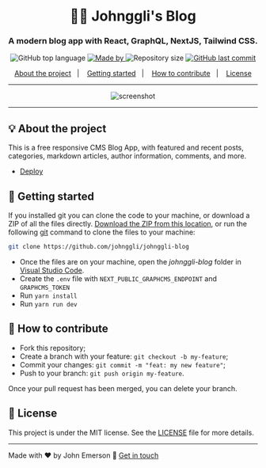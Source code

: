 <h1 align="center">🙇‍♂️ Johnggli's Blog</h1>
<h3 align="center">A modern blog app with React, GraphQL, NextJS, Tailwind CSS.</h3>

<p align="center">
  <img alt="GitHub top language" src="https://img.shields.io/github/languages/top/johnggli/johnggli-blog?color=04D361&labelColor=000000">
  
  <a href="https://www.linkedin.com/in/johnggli/">
    <img alt="Made by" src="https://img.shields.io/static/v1?label=made%20by&message=John%20Emerson&color=04D361&labelColor=000000">
  </a>
  
  <img alt="Repository size" src="https://img.shields.io/github/repo-size/johnggli/johnggli-blog?color=04D361&labelColor=000000">
  
  <a href="https://github.com/johnggli/johnggli-blog/commits/master">
    <img alt="GitHub last commit" src="https://img.shields.io/github/last-commit/johnggli/johnggli-blog?color=04D361&labelColor=000000">
  </a>
</p>

<p align="center">
  <a href="#-about-the-project">About the project</a>&nbsp;&nbsp;&nbsp;|&nbsp;&nbsp;&nbsp;
  <a href="#-getting-started">Getting started</a>&nbsp;&nbsp;&nbsp;|&nbsp;&nbsp;&nbsp;
  <a href="#-how-to-contribute">How to contribute</a>&nbsp;&nbsp;&nbsp;|&nbsp;&nbsp;&nbsp;
  <a href="#-license">License</a>
</p>

---

<p align="center">
  <img alt="screenshot" src="https://user-images.githubusercontent.com/43749971/202792384-465ee790-b9cd-4cec-8d3b-d08a45d74314.png">
</p>

---

## 💡 About the project

This is a free responsive CMS Blog App, with featured and recent posts, categories, markdown articles, author information, comments, and more.
- [Deploy](https://johnggli-blog.vercel.app)

## 🚀 Getting started

If you installed git you can clone the code to your machine, or download a ZIP of all the files directly.
[Download the ZIP from this location](https://github.com/johnggli/johnggli-blog/archive/master.zip), or run the following [git](https://git-scm.com/downloads) command to clone the files to your machine:
```bash
git clone https://github.com/johnggli/johnggli-blog
```
- Once the files are on your machine, open the _johnggli-blog_ folder in [Visual Studio Code](https://code.visualstudio.com/).
- Create the `.env` file with `NEXT_PUBLIC_GRAPHCMS_ENDPOINT` and `GRAPHCMS_TOKEN`
- Run `yarn install`
- Run `yarn run dev`

## 🤔 How to contribute

- Fork this repository;
- Create a branch with your feature: `git checkout -b my-feature`;
- Commit your changes: `git commit -m "feat: my new feature"`;
- Push to your branch: `git push origin my-feature`.

Once your pull request has been merged, you can delete your branch.

## 📝 License

This project is under the MIT license. See the [LICENSE](LICENSE) file for more details.

---

Made with ❤️ by John Emerson :wave: [Get in touch](https://johnggli.github.io/linktree)

